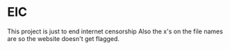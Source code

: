 # EIC
This project is just to end internet censorship
Also the x's on the file names are so the website doesn't get flagged.
